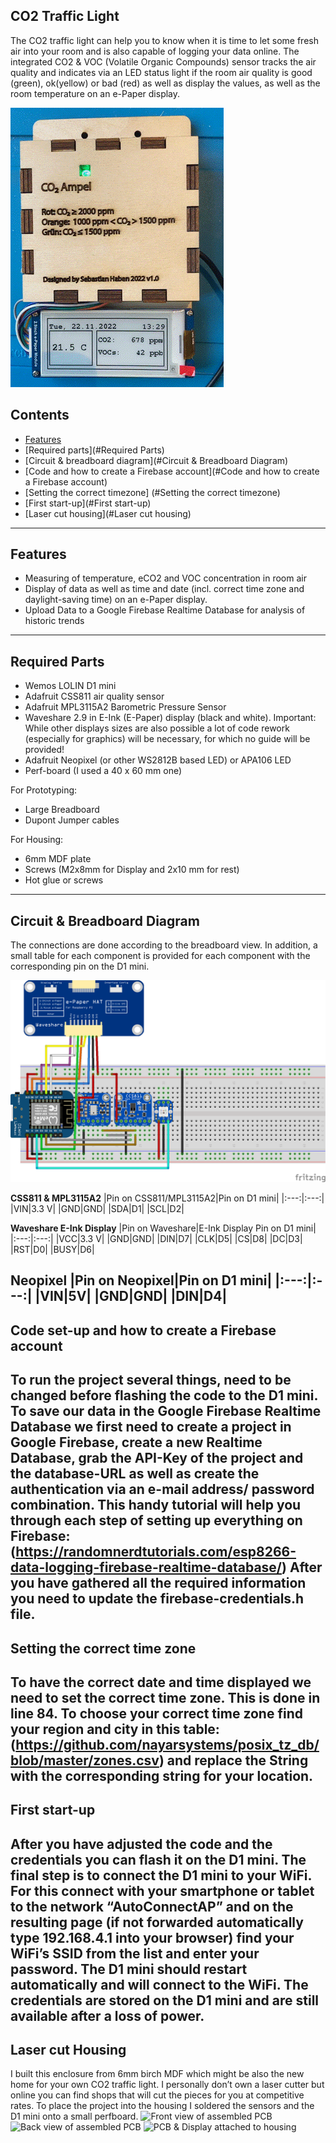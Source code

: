 ## CO2 Traffic Light
The CO2 traffic light can help you to know when it is time to let some fresh air into your room and is also capable of logging your data online. The integrated CO2 & VOC (Volatile Organic Compounds) sensor tracks the air quality and indicates via an LED status light if the room air quality is good (green), ok(yellow) or bad (red) as well as display the values, as well as the room temperature on an e-Paper display.

  ![GIF of working project](/assets/demo.gif)
  
## Contents
- [Features](#Features)
- [Required parts](#Required Parts)
- [Circuit & breadboard diagram](#Circuit & Breadboard Diagram)
- [Code and how to create a Firebase account](#Code and how to create a Firebase account)
- [Setting the correct timezone] (#Setting the correct timezone)
- [First start-up](#First start-up)
- [Laser cut housing](#Laser cut housing)
---
## Features
-	Measuring of temperature, eCO2 and VOC concentration in room air
-	Display of data as well as time and date (incl. correct time zone and daylight-saving time) on an e-Paper display.
-	Upload Data to a Google Firebase Realtime Database for analysis of historic trends
---
## Required Parts
-	Wemos LOLIN D1 mini
-	Adafruit CSS811 air quality sensor
-	Adafruit MPL3115A2 Barometric Pressure Sensor
-	Waveshare 2.9 in E-Ink (E-Paper) display (black and white). Important: While other displays  sizes are also possible a lot of code rework (especially for graphics) will be necessary, for which no guide will be provided!
-	Adafruit Neopixel (or other WS2812B based  LED) or APA106 LED
-	Perf-board (I used a 40 x 60 mm one)

For Prototyping:
-	Large Breadboard
-	Dupont Jumper cables

For Housing:
-	6mm MDF plate
-	Screws (M2x8mm for Display and 2x10 mm for rest)
-	Hot glue or screws
---
## Circuit & Breadboard Diagram

The connections are done according to the breadboard view. In addition, a small table for each component is provided for each component with the corresponding pin on the D1 mini. 

  ![Breadboard based hook-up diagram of project](/schematics/CO2_Ampel_bb.png)

**CSS811 & MPL3115A2**
|Pin on CSS811/MPL3115A2|Pin on D1 mini|
|:---:|:---:|
|VIN|3.3 V|
|GND|GND|
|SDA|D1|
|SCL|D2|

**Waveshare E-Ink Display**
|Pin on Waveshare|E-Ink Display	Pin on D1 mini|
|:---:|:---:|
|VCC|3.3 V|
|GND|GND|
|DIN|D7|
|CLK|D5|
|CS|D8|
|DC|D3|
|RST|D0|
|BUSY|D6|

**Neopixel**
|Pin on Neopixel|Pin on D1 mini|
|:---:|:---:|
|VIN|5V|
|GND|GND|
|DIN|D4|
---
## Code set-up and how to create a Firebase account

To run the project several things, need to be changed before flashing the code to the D1 mini. To save our data in the Google Firebase Realtime Database we first need to create a project in Google Firebase, create a new Realtime Database, grab the API-Key of the project and the database-URL as well as create the authentication via an e-mail address/ password combination. This handy tutorial will help you through each step of setting up everything on Firebase:   (<https://randomnerdtutorials.com/esp8266-data-logging-firebase-realtime-database/>)
After you have gathered all the required information you need to update the firebase-credentials.h file.
---
## Setting the correct time zone

To have the correct date and time displayed we need to set the correct time zone. This is done in line 84. To choose your correct time zone find your region and city in this table: (<https://github.com/nayarsystems/posix_tz_db/blob/master/zones.csv>) and replace the String with the corresponding string for your location.
---
## First start-up
After you have adjusted the code and the credentials you can flash it on the D1 mini. The final step is to connect the D1 mini to your WiFi. For this connect with your smartphone or tablet to the network “AutoConnectAP” and on the resulting page (if not forwarded automatically type 192.168.4.1 into your browser) find your WiFi’s SSID from the list and enter your password. The D1 mini should restart automatically and will connect to the WiFi. The credentials are stored on the D1 mini and are still available after a loss of power.
---
## Laser cut Housing
I built this enclosure from 6mm birch MDF which might be also the new home for your own CO2 traffic light. I personally don’t own a laser cutter but online you can find shops that will cut the pieces for you at competitive rates. To place the project into the housing I soldered the sensors and the D1 mini onto a small perfboard.
  ![Front view of assembled PCB](/assests/PCB_assembly_front.JPG)
  ![Back view of assembled PCB](/assests/PCB_assembly_back.JPG)
  ![PCB & Display attached to housing](/assests/project_in_housing.jpg)

